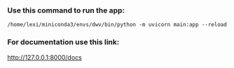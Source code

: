 ### Use this command to run the app:

`/home/lexi/miniconda3/envs/dwv/bin/python -m uvicorn main:app --reload `

### For documentation use this link:

http://127.0.0.1:8000/docs 